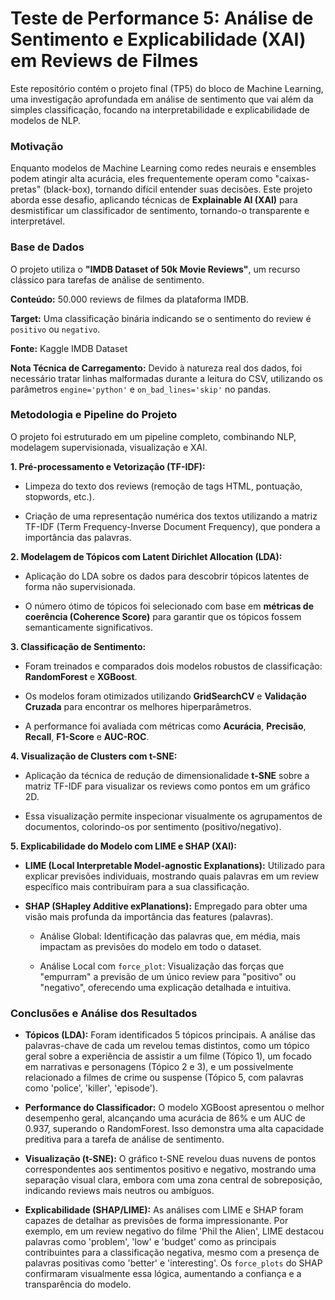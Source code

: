 # **Teste de Performance 5: Análise de Sentimento e Explicabilidade (XAI) em Reviews de Filmes**

Este repositório contém o projeto final (TP5) do bloco de Machine Learning, uma investigação aprofundada em análise de sentimento que vai além da simples classificação, focando na interpretabilidade e explicabilidade de modelos de NLP.

### **Motivação**
Enquanto modelos de Machine Learning como redes neurais e ensembles podem atingir alta acurácia, eles frequentemente operam como "caixas-pretas" (black-box), tornando difícil entender suas decisões. Este projeto aborda esse desafio, aplicando técnicas de **Explainable AI (XAI)** para desmistificar um classificador de sentimento, tornando-o transparente e interpretável.

### **Base de Dados**
O projeto utiliza o **"IMDB Dataset of 50k Movie Reviews"**, um recurso clássico para tarefas de análise de sentimento.

**Conteúdo:** 50.000 reviews de filmes da plataforma IMDB.

**Target:** Uma classificação binária indicando se o sentimento do review é `positivo` ou `negativo`.

**Fonte:** Kaggle IMDB Dataset

**Nota Técnica de Carregamento:** Devido à natureza real dos dados, foi necessário tratar linhas malformadas durante a leitura do CSV, utilizando os parâmetros `engine='python'` e `on_bad_lines='skip'` no pandas.

### Metodologia e Pipeline do Projeto

O projeto foi estruturado em um pipeline completo, combinando NLP, modelagem supervisionada, visualização e XAI.

**1. Pré-processamento e Vetorização (TF-IDF):**

- Limpeza do texto dos reviews (remoção de tags HTML, pontuação, stopwords, etc.).

- Criação de uma representação numérica dos textos utilizando a matriz TF-IDF (Term Frequency-Inverse Document Frequency), que pondera a importância das palavras.

**2. Modelagem de Tópicos com Latent Dirichlet Allocation (LDA):**

- Aplicação do LDA sobre os dados para descobrir tópicos latentes de forma não supervisionada.

- O número ótimo de tópicos foi selecionado com base em **métricas de coerência (Coherence Score)** para garantir que os tópicos fossem semanticamente significativos.

**3. Classificação de Sentimento:**

- Foram treinados e comparados dois modelos robustos de classificação: **RandomForest** e **XGBoost**.

- Os modelos foram otimizados utilizando **GridSearchCV** e **Validação Cruzada** para encontrar os melhores hiperparâmetros.

- A performance foi avaliada com métricas como **Acurácia**, **Precisão**, **Recall**, **F1-Score** e **AUC-ROC**.

**4. Visualização de Clusters com t-SNE:**

- Aplicação da técnica de redução de dimensionalidade **t-SNE** sobre a matriz TF-IDF para visualizar os reviews como pontos em um gráfico 2D.

- Essa visualização permite inspecionar visualmente os agrupamentos de documentos, colorindo-os por sentimento (positivo/negativo).

**5. Explicabilidade do Modelo com LIME e SHAP (XAI):**

  - **LIME (Local Interpretable Model-agnostic Explanations):** Utilizado para explicar previsões individuais, mostrando quais palavras em um review específico mais contribuíram para a sua classificação.

  - **SHAP (SHapley Additive exPlanations):** Empregado para obter uma visão mais profunda da importância das features (palavras).

    - Análise Global: Identificação das palavras que, em média, mais impactam as previsões do modelo em todo o dataset.

    - Análise Local com `force_plot`: Visualização das forças que "empurram" a previsão de um único review para "positivo" ou "negativo", oferecendo uma explicação detalhada e intuitiva.

### Conclusões e Análise dos Resultados

- **Tópicos (LDA):** Foram identificados 5 tópicos principais. A análise das palavras-chave de cada um revelou temas distintos, como um tópico geral sobre a experiência de assistir a um filme (Tópico 1), um focado em narrativas e personagens (Tópico 2 e 3), e um possivelmente relacionado a filmes de crime ou suspense (Tópico 5, com palavras como 'police', 'killer', 'episode').

- **Performance do Classificador:** O modelo XGBoost apresentou o melhor desempenho geral, alcançando uma acurácia de 86% e um AUC de 0.937, superando o RandomForest. Isso demonstra uma alta capacidade preditiva para a tarefa de análise de sentimento.

- **Visualização (t-SNE):** O gráfico t-SNE revelou duas nuvens de pontos correspondentes aos sentimentos positivo e negativo, mostrando uma separação visual clara, embora com uma zona central de sobreposição, indicando reviews mais neutros ou ambíguos.

- **Explicabilidade (SHAP/LIME):** As análises com LIME e SHAP foram capazes de detalhar as previsões de forma impressionante. Por exemplo, em um review negativo do filme 'Phil the Alien', LIME destacou palavras como 'problem', 'low' e 'budget' como as principais contribuintes para a classificação negativa, mesmo com a presença de palavras positivas como 'better' e 'interesting'. Os `force_plots` do SHAP confirmaram visualmente essa lógica, aumentando a confiança e a transparência do modelo.
